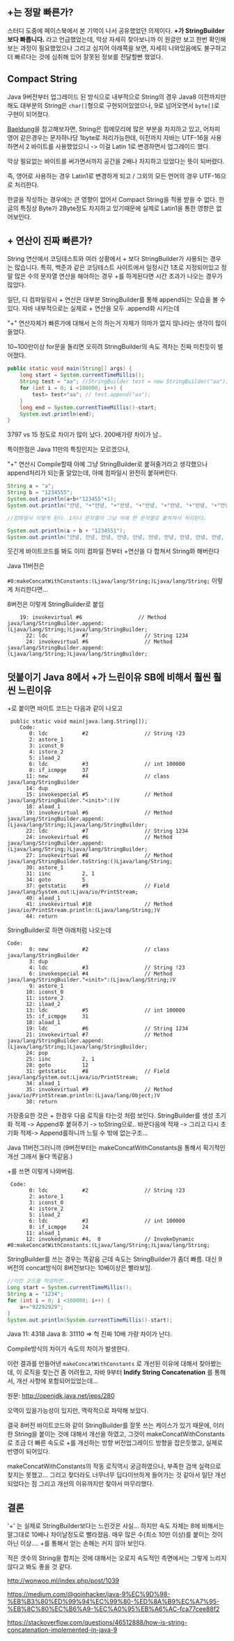 ## +는 정말 빠른가?

스터디 도중에 페이스북에서 본 기억이 나서 공유했었던 의제이다.  **+가 StringBuilder보다 빠릅니다.** 라고 언급했었는데, 막상 자세히 찾아보니까 이 원글만 보고 한번 확인해보는 과정이 필요했었으나 그리고 심지어 아래쪽을 보면, 자세히 나와있음에도 불구하고 더 빠르다는 것에 심취해 있어 잘못된 정보를 전달할뻔 했었다. 

## Compact String

Java 9버전부터 업그레이드 된 방식으로 내부적으로 String의 경우 Java8 이전까지만해도 대부분의 String은 `char[]`형으로 구현되어있었으나, 9로 넘어오면서 `byte[]`로 구현이 되어졌다. 

[Baeldung](https://www.baeldung.com/java-9-compact-string)을 참고해보자면, String은 힙메모리에 많은 부분을 차지하고 있고, 어차피 영어 같은경우는 문자하나당 1byte로 처리가능한데, 이전까지 자바는 UTF-16을 사용하면서 2 바이트를 사용했었으니 -> 이걸 Latin 1로 변경하면서 업그레이드 했다.  

막상 필요없는 바이트를 써가면서까지 공간을 2배나 차지하고 있었다는 뜻이 되버렸다.

즉, 영어로 사용하는 경우 Latin1로 변경하게 되고 / 그외의 모든 언어의 경우 UTF-16으로 처리한다.

한글을 작성하는 경우에는 큰 영향이 없어서 Compact String을 적용 받을 수 없다. 한글의 특징상 Byte가 2Byte정도 차지하고 있기때문에 실제로 Latin1을 통한 영향은 없어보인다. 



## + 연산이 진짜 빠른가?

String 연산에서 코딩테스트와 여러 상황에서 + 보다 StringBuilder가 사용되는 경우는 많습니다. 특히, 백준과 같은 코딩테스트 사이트에서 일정시간 1초로 지정되어있고 정말 많은 수의 문자열 연산을 해야하는 경우 +를 하게된다면 시간 초과가 나오는 경우가 많았다.

일단, 디 컴파일링시 + 연산은 대부분 StringBuilder를 통해 append되는 모습을 볼 수 있다. 자바 내부적으로는 실제로 + 연산을 모두 .append화 시키는데 

"+" 연산자체가 빠른가에 대해서 논의 하는거 자체가 의마가 없지 않나라는 생각이 많이 들었다.

10~100만이상 for문을 돌리면 오히려 StringBuilder의 속도 격차는 진짜 미친듯이 벌어졌다. 

```java
public static void main(String[] args) {
    long start = System.currentTimeMillis();
    String test = "aa"; //StringBuilder test = new StringBuilder("aa");
    for (int i = 0; i <100000; i++) {
        test= test+"aa"; // test.append("aa");
    }
    long end = System.currentTimeMillis()-start;
    System.out.println(end);
}
```

3797 vs 15 정도로 차이가 많이 났다.  200배가량 차이가 남..

특이한점은 Java 11만의 특징인지는 모르겠으나, 

"+" 연산시 Compile할때 아예 그냥 StringBuilder로 붙혀줄거라고 생각했으나 append처리가 되는줄 알았는데,  아예 컴파일시 완전히 붙혀버린다.

```java
String a = "a";
String b = "1234555";
System.out.println(a+b+"123455"+1);
System.out.println("안녕, "+"안녕, "+"안녕, "+"안녕, "+"안녕, "+"안녕, "+"안녕, "+"안녕, "+"안녕, "+"안녕, "+"안녕, "+"안녕, "+"안녕, "+"끝!");

//컴파일시 이렇게 된다. 1이나 문자열이 그냥 아예 한 문자열로 붙혀져서 처리된다.

System.out.println(a + b + "1234551");
System.out.println("안녕, 안녕, 안녕, 안녕, 안녕, 안녕, 안녕, 안녕, 안녕, 안녕, 안녕, 안녕, 안녕, 끝!"); 
```



웃긴게 바이트코드를 봐도 이미 컴파일 전부터 +연산을 다 합쳐서 String화 해버린다 

Java 11버전은 

`#0:makeConcatWithConstants:(Ljava/lang/String;)Ljava/lang/String;`
이렇게 처리한다면...

8버전은 이렇게 StringBuilder로 붙임 

```
    19: invokevirtual #6                  // Method java/lang/StringBuilder.append:(Ljava/lang/String;)Ljava/lang/StringBuilder;
      22: ldc           #7                  // String 1234
      24: invokevirtual #6                  // Method java/lang/StringBuilder.append:(Ljava/lang/String;)Ljava/lang/StringBuilder;
```


## 덧붙이기 Java 8에서 +가 느린이유 SB에 비해서 훨씬 훨씬 느린이유

+로 붙이면 바이트 코드는 다음과 같이 나오고 

```
 public static void main(java.lang.String[]);
    Code:
       0: ldc           #2                  // String !23
       2: astore_1
       3: iconst_0
       4: istore_2
       5: iload_2
       6: ldc           #3                  // int 100000
       8: if_icmpge     37
      11: new           #4                  // class java/lang/StringBuilder
      14: dup
      15: invokespecial #5                  // Method java/lang/StringBuilder."<init>":()V
      18: aload_1
      19: invokevirtual #6                  // Method java/lang/StringBuilder.append:(Ljava/lang/String;)Ljava/lang/StringBuilder;
      22: ldc           #7                  // String 1234
      24: invokevirtual #6                  // Method java/lang/StringBuilder.append:(Ljava/lang/String;)Ljava/lang/StringBuilder;
      27: invokevirtual #8                  // Method java/lang/StringBuilder.toString:()Ljava/lang/String;
      30: astore_1
      31: iinc          2, 1
      34: goto          5
      37: getstatic     #9                  // Field java/lang/System.out:Ljava/io/PrintStream;
      40: aload_1
      41: invokevirtual #10                 // Method java/io/PrintStream.println:(Ljava/lang/String;)V
      44: return
```

StringBuilder로 하면 아래처럼 나오는데  
```
Code:
       0: new           #2                  // class java/lang/StringBuilder
       3: dup
       4: ldc           #3                  // String !23
       6: invokespecial #4                  // Method java/lang/StringBuilder."<init>":(Ljava/lang/String;)V
       9: astore_1
      10: iconst_0
      11: istore_2
      12: iload_2
      13: ldc           #5                  // int 100000
      15: if_icmpge     31
      18: aload_1
      19: ldc           #6                  // String 1234
      21: invokevirtual #7                  // Method java/lang/StringBuilder.append:(Ljava/lang/String;)Ljava/lang/StringBuilder;
      24: pop
      25: iinc          2, 1
      28: goto          12
      31: getstatic     #8                  // Field java/lang/System.out:Ljava/io/PrintStream;
      34: aload_1
      35: invokevirtual #9                  // Method java/io/PrintStream.println:(Ljava/lang/Object;)V
      38: return
```

가장중요한 것은 + 한경우 다음 로직을 타는것 처럼 보인다.  StringBuilder를 생성  초기화 적제 -> Append후 붙혀주기 -> toString으로.. 바꾼다음에 적재 -> 그리고 다시 초기화 적제-> Append를하니까 느릴 수 밖에 없는구조...

Java 11버전그러니까 (9버전부터는 makeConcatWithConstants을 통해서 획기적인 개선 그래서 둘다 똑같음.)

+를 쓰면 이렇게 나와버림.

```
 Code:
       0: ldc           #2                  // String !23
       2: astore_1
       3: iconst_0
       4: istore_2
       5: iload_2
       6: ldc           #3                  // int 100000
       8: if_icmpge     24
      11: aload_1
      12: invokedynamic #4,  0              // InvokeDynamic #0:makeConcatWithConstants:(Ljava/lang/String;)Ljava/lang/String;
```
StringBuilder를 쓰는 경우는 똑같음 근데 속도는 StringBuilder가 좀더 빠름. 대신 9버전의 concat방식이 8버전보다는 10배이상은 빨라보임.

```Java
//이런 코드를 작성하면...
Long start = System.currentTimeMillis();
String a = "1234";
for (int i = 0; i <100000; i++) {
	a+="92292929";
}
System.out.println(System.currentTimeMillis()-start);
```

Java 11: 4318 Java 8: 31110 => 헉 진짜 10배 가량 차이가 난다.  

Compile방식의 차이가 속도의 차이가 발생한다.

이런 결과를 만들어낸 `makeConcatWithConstants` 로 개선된 이유에 대해서 찾아봤는데, 이 로직을 찾는건 좀 어려웠고, 자바 9부터 **Indify String Concatenation** 를 통해서, 개선 사항에 포함되어있었는데...

원문: http://openjdk.java.net/jeps/280

오역이 있을가능성이 있지만, 맥락적으로 파악해 보았다.

결국 8버전 바이트코드와 같이 StringBuilder를 잘못 쓰는 케이스가 있기 때문에, 이러한 String을 붙이는 것에 대해서 개선을 하였고, 그것이 makeConcatWithConstants로 조금 더 빠른 속도로 +를 개선하는 방향 버전업그레이드 방향을 잡은듯했고, 실제로 반영이 되어있다.

makeConcatWithConstants의 작동 로직역시 궁금하였으나, 부족한 검색 실력으로 찾지는 못했고... 그리고 찾더라도 너무너무 딥다이브하게 들어가는 것 같아서 일단 개선 되었다는 점 그리고 개선의 이유까지만 찾아서 마무리했다.

## 결론 

'+' 는 실제로 StringBuilder보다는 느린것은 사실... 하지만 속도 자체는 8에 비해서는 말그대로 10배나 차이날정도로 빨라졌음. 매우 많은 수(최소 10만 이상)를 붙이는 것이 아닌 이상.... +를 통해서 얻는 손해는 커지 않아 보인다. 

적은 갯수의 String을 합치는 것에 대해서는 오로지 속도적인 측면에서는 그렇게 느리지 않다고 봐도 좋을 것 같다. 



http://wonwoo.ml/index.php/post/1039

https://medium.com/@goinhacker/java-9%EC%9D%98-%EB%B3%80%ED%99%94%EC%99%80-%ED%8A%B9%EC%A7%95-%EB%8C%80%EC%B6%A9-%EC%A0%95%EB%A6%AC-fca77cee88f2

https://stackoverflow.com/questions/46512888/how-is-string-concatenation-implemented-in-java-9
